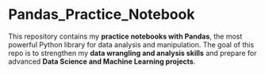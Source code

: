 # Pandas_Practice_Notebook
This repository contains my **practice notebooks with Pandas**, the most powerful Python library for data analysis and manipulation.   The goal of this repo is to strengthen my **data wrangling and analysis skills** and prepare for advanced **Data Science and Machine Learning projects**.  
